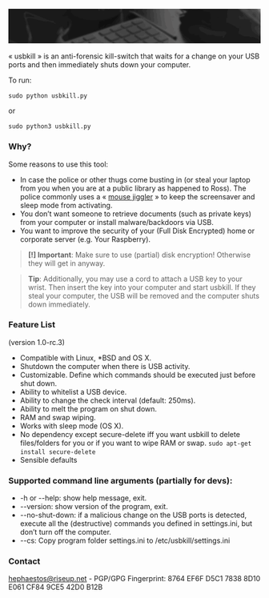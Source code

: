 ![usbkill](Resources/USBKillBanner.gif)

« usbkill » is an anti-forensic kill-switch that waits for a change on your USB ports and then immediately shuts down your computer.

To run:

```shell
sudo python usbkill.py
```
or
```shell
sudo python3 usbkill.py
```

### Why?

Some reasons to use this tool:

- In case the police or other thugs come busting in (or steal your laptop from you when you are at a public library as happened to Ross). The police commonly uses a « [mouse jiggler](http://www.amazon.com/Cru-dataport-Jiggler-Automatic-keyboard-Activity/dp/B00MTZY7Y4/ref=pd_bxgy_pc_text_y/190-3944818-7671348) » to keep the screensaver and sleep mode from activating.
- You don’t want someone to retrieve documents (such as private keys) from your computer or install malware/backdoors via USB.
- You want to improve the security of your (Full Disk Encrypted) home or corporate server (e.g. Your Raspberry).

> **[!] Important**: Make sure to use (partial) disk encryption! Otherwise they will get in anyway.

> **Tip**: Additionally, you may use a cord to attach a USB key to your wrist. Then insert the key into your computer and start usbkill. If they steal your computer, the USB will be removed and the computer shuts down immediately.

### Feature List
(version 1.0-rc.3)
- Compatible with Linux, *BSD and OS X.
- Shutdown the computer when there is USB activity.
- Customizable. Define which commands should be executed just before shut down.
- Ability to whitelist a USB device.
- Ability to change the check interval (default: 250ms).
- Ability to melt the program on shut down.
- RAM and swap wiping.
- Works with sleep mode (OS X).
- No dependency except secure-delete iff you want usbkill to delete files/folders for you or if you want to wipe RAM or swap. ```sudo apt-get install secure-delete```
- Sensible defaults


### Supported command line arguments (partially for devs):

- -h or --help: show help message, exit.
- --version: show version of the program, exit.
- --no-shut-down: if a malicious change on the USB ports is detected, execute all the (destructive) commands you defined in settings.ini, but don’t turn off the computer.
- --cs: Copy program folder settings.ini to /etc/usbkill/settings.ini

### Contact

[hephaestos@riseup.net](mailto:hephaestos@riseup.net) - PGP/GPG Fingerprint: 8764 EF6F D5C1 7838 8D10 E061 CF84 9CE5 42D0 B12B


